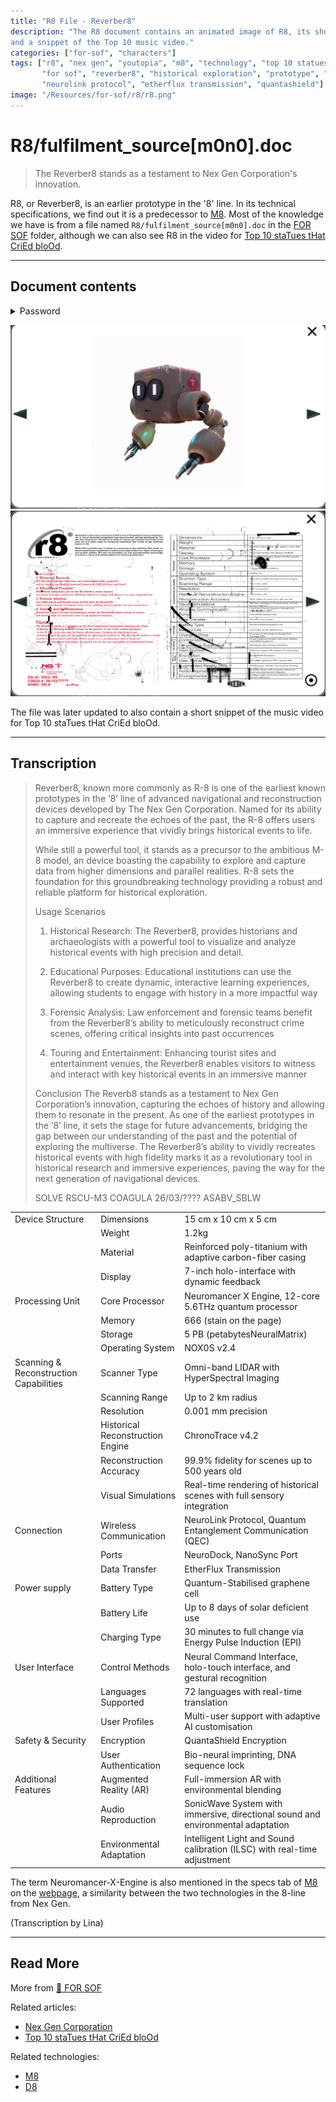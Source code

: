 ```yaml
---
title: "R8 File - Reverber8"
description: "The R8 document contains an animated image of R8, its sheet of technical specifications 
and a snippet of the Top 10 music video."
categories: ["for-sof", "characters"]
tags: ["r8", "nex gen", "youtopia", "m8", "technology", "top 10 statues that cried blood", 
       "for sof", "reverber8", "historical exploration", "prototype", "neuromancer x", "noxos", 
       "neurolink protocol", "etherflux transmission", "quantashield"]
image: "/Resources/for-sof/r8/r8.png"
---
```

# R8/fulfilment_source[m0n0].doc

> The Reverber8 stands as a testament to Nex Gen Corporation's innovation.

R8, or Reverber8, is an earlier prototype in the '8' line.
In its technical specifications, we find out it is a predecessor to [M8](../m8). 
Most of the knowledge we have is from a file named `R8/fulfilment_source[m0n0].doc` 
in the [FOR SOF](../for-sof) folder, although we can also see R8 in the video for 
[Top 10 staTues tHat CriEd bloOd](../music/song-top10).

***

## Document contents

<details class="password">
  <summary>Password</summary>

within
</details>

![Screenshot of spinning R8 animation](../../Resources/files/r8/r8_2.png)
![R8 technical details](../../Resources/files/r8/r8.png)

The file was later updated to also contain a short snippet of the music video for
Top 10 staTues tHat CriEd bloOd.

***

## Transcription

> Reverber8, known more commonly as R-8 is one of the earliest known prototypes in the ‘8’ line 
of advanced navigational and reconstruction devices developed by The Nex Gen Corporation. 
Named for its ability to capture and recreate the echoes of the past, the R-8 offers users 
an immersive experience that vividly brings historical events to life.
>
> While still a powerful tool, it stands as a precursor to the ambitious M-8 model, an device 
boasting the capability to explore and capture data from higher dimensions and parallel 
realities. R-8 sets the foundation for this groundbreaking technology providing a robust 
and reliable platform for historical exploration.
>
> Usage Scenarios
> 1. Historical Research:
> The Reverber8, provides historians and archaeologists with a powerful tool to visualize 
and analyze historical events with high precision and detail.
>
> 2. Educational Purposes:
> Educational institutions can use the Reverber8 to create dynamic, interactive learning
> experiences, allowing students to engage with history in a more impactful way
>
> 3. Forensic Analysis:
> Law enforcement and forensic teams benefit from the Reverber8’s ability to meticulously
> reconstruct crime scenes, offering critical insights into past occurrences
>
> 4. Touring and Entertainment:
> Enhancing tourist sites and entertainment venues, the Reverber8 enables visitors to witness
> and interact with key historical events in an immersive manner
>
> Conclusion
> The Reverb8 stands as a testament to Nex Gen Corporation’s innovation, capturing the echoes
> of history and allowing them to resonate in the present. As one of the earliest prototypes
> in the ‘8’ line, it sets the stage for future advancements, bridging the gap between our
> understanding of the past and the potential of exploring the multiverse. The Reverber8’s
> ability to vividly recreates historical events with high fidelity marks it as a revolutionary
> tool in historical research and immersive experiences, paving the way for the next generation
> of navigational devices.
>
> SOLVE RSCU-M3
> COAGULA 26/03/????
> ASABV_SBLW

|                                        |                                  |                                                                                 |
|----------------------------------------|----------------------------------|---------------------------------------------------------------------------------|
| Device Structure                       | Dimensions                       | 15 cm x 10 cm x 5 cm                                                            |
|                                        | Weight                           | 1.2kg                                                                           |
|                                        | Material                         | Reinforced poly-titanium with adaptive carbon-fiber casing                      |
|                                        | Display                          | 7-inch holo-interface with dynamic feedback                                     |
| Processing Unit                        | Core Processor                   | Neuromancer X Engine, 12-core 5.6THz quantum processor                          |
|                                        | Memory                           | 666 (stain on the page)                                                         |
|                                        | Storage                          | 5 PB (petabytesNeuralMatrix)                                                    |
|                                        | Operating System                 | NOX0S v2.4                                                                      |
| Scanning & Reconstruction Capabilities | Scanner Type                     | Omni-band LIDAR with HyperSpectral Imaging                                      |
|                                        | Scanning Range                   | Up to 2 km radius                                                               |
|                                        | Resolution                       | 0.001 mm precision                                                              |
|                                        | Historical Reconstruction Engine | ChronoTrace v4.2                                                                |
|                                        | Reconstruction Accuracy          | 99.9% fidelity for scenes up to 500 years old                                   |
|                                        | Visual Simulations               | Real-time rendering of historical scenes with full sensory integration          |
| Connection                             | Wireless Communication           | NeuroLink Protocol, Quantum Entanglement Communication (QEC)                    |
|                                        | Ports                            | NeuroDock, NanoSync Port                                                        |
|                                        | Data Transfer                    | EtherFlux Transmission                                                          |
| Power supply                           | Battery Type                     | Quantum-Stabilised graphene cell                                                |
|                                        | Battery Life                     | Up to 8 days of solar deficient use                                             |
|                                        | Charging Type                    | 30 minutes to full change via Energy Pulse Induction (EPI)                      |
| User Interface                         | Control Methods                  | Neural Command Interface, holo-touch interface, and gestural recognition        |
|                                        | Languages Supported              | 72 languages with real-time translation                                         |
|                                        | User Profiles                    | Multi-user support with adaptive AI customisation                               |
| Safety & Security                      | Encryption                       | QuantaShield Encryption                                                         |
|                                        | User Authentication              | Bio-neural imprinting, DNA sequence lock                                        |
| Additional Features                    | Augmented Reality (AR)           | Full-immersion AR with environmental blending                                   |
|                                        | Audio Reproduction               | SonicWave System with immersive, directional sound and environmental adaptation |
|                                        | Environmental Adaptation         | Intelligent Light and Sound calibration (ILSC) with real-time adjustment        |

The term Neuromancer-X-Engine is also mentioned in the specs tab of [M8](../m8) on the [webpage](../webpage), a 
similarity between the two technologies in the 8-line from Nex Gen.

(Transcription by Lina)

***

## Read More

More from [📁 FOR SOF](../for-sof)

Related articles:

- [Nex Gen Corporation](../lore/nex-gen-corporation)
- [Top 10 staTues tHat CriEd bloOd](../music/song-top10)

Related technologies:

- [M8](../m8)
- [D8](lauren_d8_log)
